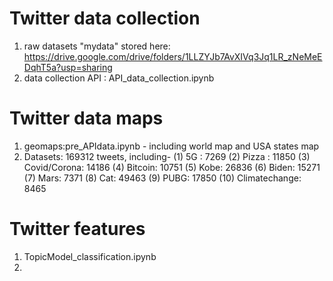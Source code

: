 # Twitter data collection
1. raw datasets "mydata" stored here: https://drive.google.com/drive/folders/1LLZYJb7AvXIVq3Jq1LR_zNeMeEDqhT5a?usp=sharing
2. data collection API : API_data_collection.ipynb
# Twitter data maps
1. geomaps:pre_APIdata.ipynb - including world map and USA states map
2. Datasets: 169312 tweets, including-
    (1) 5G : 7269
    (2) Pizza : 11850
    (3) Covid/Corona: 14186
    (4) Bitcoin: 10751
    (5) Kobe: 26836
    (6) Biden: 15271
    (7) Mars: 7371
    (8) Cat: 49463
    (9) PUBG: 17850
    (10) Climatechange: 8465
# Twitter features
1. TopicModel_classification.ipynb
2. 
